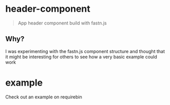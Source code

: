 # header-component
> App header component build with fastn.js

## Why?

I was experimenting with the fastn.js component structure and thought that it might be interesting for others to see how a very basic example could work

# example

Check out an example on requirebin
